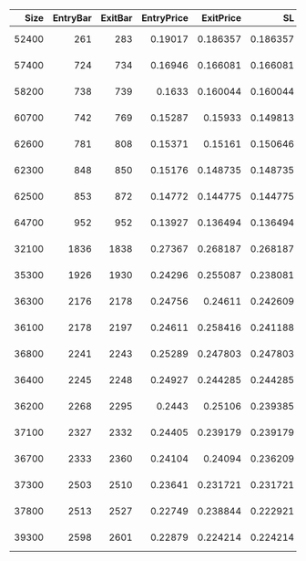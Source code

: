 |   Size |   EntryBar |   ExitBar |   EntryPrice |   ExitPrice |       SL |       TP |       PnL |   Commission |   ReturnPct | EntryTime                 | ExitTime                  | Duration        | Tag   |   Entry_λ(rsi) |   Exit_λ(rsi) |
|-------:|-----------:|----------:|-------------:|------------:|---------:|---------:|----------:|-------------:|------------:|:--------------------------|:--------------------------|:----------------|:------|---------------:|--------------:|
|  52400 |        261 |       283 |      0.19017 |    0.186357 | 0.186357 | 0.199668 | -239.272  |      39.46   | -0.0240114  | 2025-05-24 02:00:00+00:00 | 2025-05-25 00:00:00+00:00 | 0 days 22:00:00 |       |        32.1361 |      19.3983  |
|  57400 |        724 |       734 |      0.16946 |    0.166081 | 0.166081 | 0.177944 | -232.498  |      38.5201 | -0.0239023  | 2025-06-12 09:00:00+00:00 | 2025-06-12 19:00:00+00:00 | 0 days 10:00:00 |       |        20.0848 |      28.9136  |
|  58200 |        738 |       739 |      0.1633  |    0.160044 | 0.160044 | 0.171476 | -227.148  |      37.6372 | -0.0239001  | 2025-06-12 23:00:00+00:00 | 2025-06-13 00:00:00+00:00 | 0 days 01:00:00 |       |        22.7458 |       9.35566 |
|  60700 |        742 |       769 |      0.15287 |    0.15933  | 0.149813 | 0.160514 |  354.221  |      37.9011 |  0.0381736  | 2025-06-13 03:00:00+00:00 | 2025-06-14 06:00:00+00:00 | 1 days 03:00:00 |       |        30.518  |      58.2794  |
|  62600 |        781 |       808 |      0.15371 |    0.15161  | 0.150646 | 0.161406 | -169.686  |      38.2261 | -0.0176348  | 2025-06-14 18:00:00+00:00 | 2025-06-15 21:00:00+00:00 | 1 days 03:00:00 |       |        19.3691 |      44.8112  |
|  62300 |        848 |       850 |      0.15176 |    0.148735 | 0.148735 | 0.159359 | -225.924  |      37.4416 | -0.0238956  | 2025-06-17 13:00:00+00:00 | 2025-06-17 15:00:00+00:00 | 0 days 02:00:00 |       |        28.5814 |      16.5104  |
|  62500 |        853 |       872 |      0.14772 |    0.144775 | 0.144775 | 0.155116 | -220.599  |      36.5619 | -0.0238938  | 2025-06-17 18:00:00+00:00 | 2025-06-18 13:00:00+00:00 | 0 days 19:00:00 |       |        40.5724 |      35.5482  |
|  64700 |        952 |       952 |      0.13927 |    0.136494 | 0.136494 | 0.146244 | -215.265  |      35.6839 | -0.0238898  | 2025-06-21 21:00:00+00:00 | 2025-06-21 21:00:00+00:00 | 0 days 00:00:00 |       |        14.517  |      14.517   |
|  32100 |       1836 |      1838 |      0.27367 |    0.268187 | 0.268187 | 0.287343 | -210.798  |      34.7872 | -0.0239957  | 2025-07-28 17:00:00+00:00 | 2025-07-28 19:00:00+00:00 | 0 days 02:00:00 |       |        18.7004 |      14.7612  |
|  35300 |       1926 |      1930 |      0.24296 |    0.255087 | 0.238081 | 0.255087 |  392.921  |      35.1621 |  0.0458137  | 2025-08-01 11:00:00+00:00 | 2025-08-01 15:00:00+00:00 | 0 days 04:00:00 |       |        37.4794 |      59.0093  |
|  36300 |       2176 |      2178 |      0.24756 |    0.24611  | 0.242609 | 0.259938 |  -88.4754 |      35.8404 | -0.00984545 | 2025-08-11 21:00:00+00:00 | 2025-08-11 23:00:00+00:00 | 0 days 02:00:00 |       |        15.6393 |      22.6082  |
|  36100 |       2178 |      2197 |      0.24611 |    0.258416 | 0.241188 | 0.258416 |  407.802  |      36.4267 |  0.0459     | 2025-08-11 23:00:00+00:00 | 2025-08-12 18:00:00+00:00 | 0 days 19:00:00 |       |        22.6082 |      82.4724  |
|  36800 |       2241 |      2243 |      0.25289 |    0.247803 | 0.247803 | 0.265503 | -224.06   |      36.851  | -0.024076   | 2025-08-14 14:00:00+00:00 | 2025-08-14 16:00:00+00:00 | 0 days 02:00:00 |       |        27.797  |      20.4003  |
|  36400 |       2245 |      2248 |      0.24927 |    0.244285 | 0.244285 | 0.261734 | -217.399  |      35.9308 | -0.02396    | 2025-08-14 18:00:00+00:00 | 2025-08-14 21:00:00+00:00 | 0 days 03:00:00 |       |        23.2103 |      23.3347  |
|  36200 |       2268 |      2295 |      0.2443  |    0.25106  | 0.239385 | 0.256484 |  208.848  |      35.8641 |  0.0236156  | 2025-08-15 17:00:00+00:00 | 2025-08-16 20:00:00+00:00 | 1 days 03:00:00 |       |        32.0663 |      64.3891  |
|  37100 |       2327 |      2332 |      0.24405 |    0.239179 | 0.239179 | 0.256263 | -216.577  |      35.8556 | -0.0239199  | 2025-08-18 04:00:00+00:00 | 2025-08-18 09:00:00+00:00 | 0 days 05:00:00 |       |        33.1826 |      24.6475  |
|  36700 |       2333 |      2360 |      0.24104 |    0.24094  | 0.236209 | 0.253081 |  -39.0473 |      35.3773 | -0.00441404 | 2025-08-18 10:00:00+00:00 | 2025-08-19 13:00:00+00:00 | 1 days 03:00:00 |       |        30.5748 |      37.7115  |
|  37300 |       2503 |      2510 |      0.23641 |    0.231721 | 0.231721 | 0.248273 | -209.822  |      34.9226 | -0.0237945  | 2025-08-25 12:00:00+00:00 | 2025-08-25 19:00:00+00:00 | 0 days 07:00:00 |       |        36.8653 |      19.4129  |
|  37800 |       2513 |      2527 |      0.22749 |    0.238844 | 0.222921 | 0.238844 |  393.907  |      35.2548 |  0.0458079  | 2025-08-25 22:00:00+00:00 | 2025-08-26 12:00:00+00:00 | 0 days 14:00:00 |       |        30.2316 |      55.313   |
|  39300 |       2598 |      2601 |      0.22879 |    0.224214 | 0.224214 | 0.240229 | -215.435  |      35.6061 | -0.02396    | 2025-08-29 11:00:00+00:00 | 2025-08-29 14:00:00+00:00 | 0 days 03:00:00 |       |        24.1306 |      23.2438  |